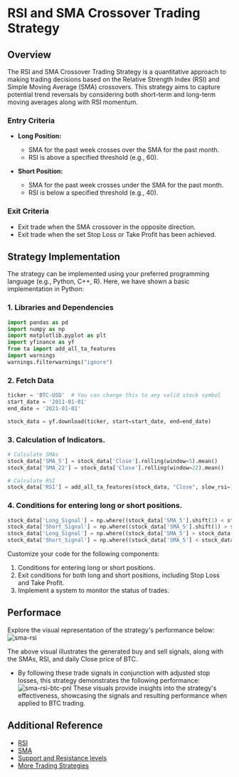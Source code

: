# RSI and SMA Crossover Trading Strategy

## Overview

The RSI and SMA Crossover Trading Strategy is a quantitative approach to making trading decisions based on the Relative Strength Index (RSI) and Simple Moving Average (SMA) crossovers. This strategy aims to capture potential trend reversals by considering both short-term and long-term moving averages along with RSI momentum.

### Entry Criteria

- **Long Position:**
  - SMA for the past week crosses over the SMA for the past month.
  - RSI is above a specified threshold (e.g., 60).

- **Short Position:**
  - SMA for the past week crosses under the SMA for the past month.
  - RSI is below a specified threshold (e.g., 40).

### Exit Criteria

- Exit trade when the SMA crossover in the opposite direction.
- Exit trade when the set Stop Loss or Take Profit has been achieved.

## Strategy Implementation

The strategy can be implemented using your preferred programming language (e.g., Python, C++, R). Here, we have shown a basic implementation in Python:
### 1. Libraries and Dependencies

```python
import pandas as pd
import numpy as np
import matplotlib.pyplot as plt
import yfinance as yf
from ta import add_all_ta_features
import warnings
warnings.filterwarnings("ignore")
```

### 2. Fetch Data
```python
ticker = 'BTC-USD'  # You can change this to any valid stock symbol
start_date = '2011-01-01'
end_date = '2021-01-01'

stock_data = yf.download(ticker, start=start_date, end=end_date)
```

### 3. Calculation of Indicators.
```python
# Calculate SMAs
stock_data['SMA_5'] = stock_data['Close'].rolling(window=5).mean()
stock_data['SMA_22'] = stock_data['Close'].rolling(window=22).mean()

# Calculate RSI
stock_data['RSI'] = add_all_ta_features(stock_data, "Close", slow_rsi=14)
```

### 4. Conditions for entering long or short positions.
```python
stock_data['Long_Signal'] = np.where((stock_data['SMA_5'].shift(1) < stock_data['SMA_22'].shift(1)) & (stock_data['SMA_5'] > stock_data['SMA_22']) & (stock_data['RSI'] > 65), 1, 0)
stock_data['Short_Signal'] = np.where((stock_data['SMA_5'].shift(1) > stock_data['SMA_22'].shift(1)) & (stock_data['SMA_5'] < stock_data['SMA_22']) & (stock_data['RSI'] < 35), 1, 0)
stock_data['Long_Signal'] = np.where((stock_data['SMA_5'] > stock_data['SMA_22']) & (stock_data['RSI'] < 65), 1, 0)
stock_data['Short_Signal'] = np.where((stock_data['SMA_5'] < stock_data['SMA_22']) & (stock_data['RSI'] > 35), 1, 0)
```

Customize your code for the following components:

1. Conditions for entering long or short positions.
2. Exit conditions for both long and short positions, including Stop Loss and Take Profit.
3. Implement a system to monitor the status of trades.

## Performace
Explore the visual representation of the strategy's performance below:
![sma-rsi](https://github.com/the-quantclub-iitbhu/Algorithmic_Trading_Strategies/assets/159526866/3beda484-3403-4303-a1af-93463b2bf134)

The above visual illustrates the generated buy and sell signals, along with the SMAs, RSI, and daily Close price of BTC.
- By following these trade signals in conjunction with adjusted stop losses, this strategy demonstrates the following performance:
![sma-rsi-btc-pnl](https://github.com/the-quantclub-iitbhu/Algorithmic_Trading_Strategies/assets/159526866/78852514-9ab1-45a3-88b5-145adc2eb269)
These visuals provide insights into the strategy's effectiveness, showcasing the signals and resulting performance when applied to BTC trading.


## Additional Reference
- [RSI](https://zerodha.com/varsity/chapter/indicators-part-1/)
- [SMA](https://www.investopedia.com/terms/s/sma.asp)
- [Support and Resistance levels](https://zerodha.com/varsity/chapter/support-resistance/)
- [More Trading Strategies](https://example.com/quant-club-strategy-guide](https://www.investopedia.com/ask/answers/012915/what-are-best-technical-indicators-complement-relative-strength-index-rsi.asp)https://www.investopedia.com/ask/answers/012915/what-are-best-technical-indicators-complement-relative-strength-index-rsi.asp)
